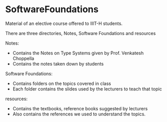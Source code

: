 # SoftwareFoundations
Material of an elective course offered to IIIT-H students.

There are three directories, Notes, Software Foundations and resources

Notes:
- Contains the Notes on Type Systems given by Prof. Venkatesh Choppella
- Contains the notes taken down by students

Software Foundations:
- Contains folders on the topics covered in class
- Each folder contains the slides used by the lecturers to teach that topic

resources:
- Contains the textbooks, reference books suggested by lecturers
- Also contains the references we used to understand the topics.
